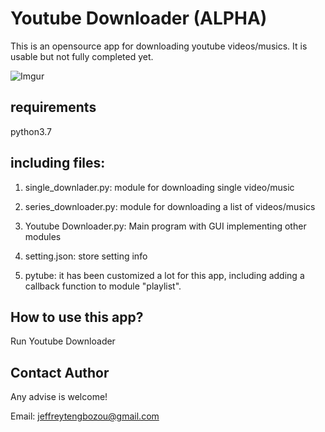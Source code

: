 # Youtube Downloader (ALPHA)
This is an opensource app for downloading youtube videos/musics. It is usable but not fully completed yet. 

![Imgur](https://i.imgur.com/cnf8BL4.png)

## requirements
python3.7

## including files:
1. single_downlader.py: module for downloading single video/music

2. series_downloader.py: module for downloading a list of videos/musics

3. Youtube Downloader.py: Main program with GUI implementing other modules

4. setting.json: store setting info

5. pytube: it has been customized a lot for this app, including adding a callback function to module "playlist".


## How to use this app?
Run Youtube Downloader


## Contact Author

Any advise is welcome!

Email: jeffreytengbozou@gmail.com
